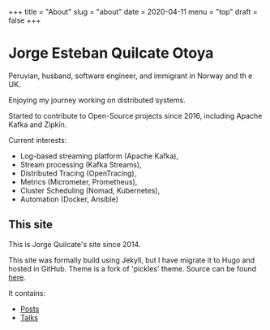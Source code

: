+++
title = "About"
slug = "about"
date = 2020-04-11
menu = "top"
draft = false
+++

# Jorge Esteban Quilcate Otoya

Peruvian, husband, software engineer, and immigrant in Norway and th e UK.

Enjoying my journey working on distributed systems.

Started to contribute to Open-Source projects since 2016, including Apache Kafka and Zipkin.

Current interests: 

* Log-based streaming platform (Apache Kafka),
* Stream processing (Kafka Streams),
* Distributed Tracing (OpenTracing), 
* Metrics (Micrometer, Prometheus), 
* Cluster Scheduling (Nomad, Kubernetes), 
* Automation (Docker, Ansible)

## This site

This is Jorge Quilcate's site since 2014.

This site was formally build using Jekyll, but I have migrate it to Hugo and hosted in GitHub.
Theme is a fork of 'pickles' theme. Source can be found [here](https://themes.gohugo.io/hugo_theme_pickles/).

It contains: 

* [Posts](/posts/)
* [Talks](/talks/)